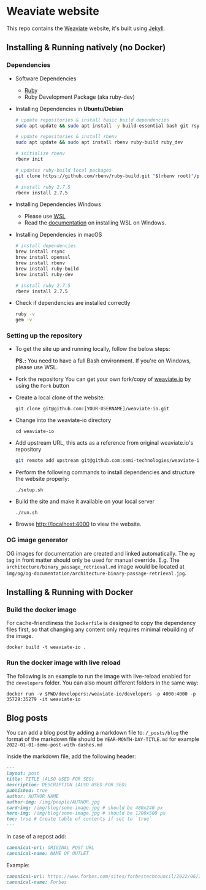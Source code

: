# Weaviate website

This repo contains the [Weaviate](https://weaviate.io) website, it's built using [Jekyll](https://jekyllrb.com/).

## Installing & Running natively (no Docker)

### Dependencies

- Software Dependencies
  - [Ruby](https://www.ruby-lang.org/en/documentation/installation/)
  - Ruby Development Package (aka ruby-dev)

- Installing Dependencies in **Ubuntu/Debian**
  ```bash
  # update repositories & install basic build dependencies
  sudo apt update && sudo apt install -y build-essential bash git rsync

  # update repositories & install rbenv
  sudo apt update && sudo apt install rbenv ruby-build ruby_dev

  # initialize rbenv
  rbenv init

  # updates ruby-build local packages
  git clone https://github.com/rbenv/ruby-build.git "$(rbenv root)"/plugins/ruby-build

  # install ruby 2.7.5
  rbenv install 2.7.5
  ```

- Installing Dependencies Windows
  - Please use [WSL](https://docs.microsoft.com/en-us/windows/wsl/)
  - Read the [documentation](https://docs.microsoft.com/en-us/windows/wsl/install) on installing WSL on Windows.

- Installing Dependencies in macOS
  ```bash
  # install dependencies
  brew install rsync
  brew install openssl
  brew install rbenv
  brew install ruby-build
  brew install ruby-dev

  # install ruby 2.7.5
  rbenv install 2.7.5
  ```

- Check if dependencies are installed correctly
  ```bash
  ruby -v
  gem -v
  ```

### Setting up the repository
  
- To get the site up and running locally, follow the below steps:

  **PS.:** You need to have a full Bash environment. If you're on Windows, please use WSL.

- Fork the repository
  You can get your own fork/copy of [weaviate.io](https://github.com/semi-technologies/weaviate-io) by using the `Fork` button

- Create a local clone of the website:
  ```
  git clone git@github.com:[YOUR-USERNAME]/weaviate-io.git
  ```
- Change into the weaviate-io directory
  ```
  cd weaviate-io
  ```
- Add upstream URL, this acts as a reference from original weaviate.io's repository
  ```bash
  git remote add upstream git@github.com:semi-technologies/weaviate-io.git
  ```
- Perform the following commands to install dependencies and structure the website properly:
  ```
  ./setup.sh
  ```
- Build the site and make it available on your local server
  ```
  ./run.sh
  ```
- Browse [http://localhost:4000](http://localhost:4000) to view the website.

### OG image generator

OG images for documentation are created and linked automatically. The `og` tag in 
front matter should only be used for manual override. E.g. The `architecture/binary_passage_retrieval.md` image
would be located at `img/og/og-documentation/architecture-binary-passage-retrieval.jpg`.

## Installing & Running with Docker

### Build the docker image

For cache-friendliness the `Dockerfile` is designed to copy the dependency
files first, so that changing any content only requires minimal rebuilding of
the image.

```
docker build -t weaviate-io .
```

### Run the docker image with live reload

The following is an example to run the image with live-reload enabled for the
`developers` folder. You can also mount different folders in the same way:

```
docker run -v $PWD/developers:/weaviate-io/developers -p 4000:4000 -p 35729:35279 -it weaviate-io
```

## Blog posts

You can add a blog post by adding a markdown file to: `/_posts/blog` the format of the markdown file should be `YEAR-MONTH-DAY-TITLE.md` for example `2022-01-01-demo-post-with-dashes.md`

Inside the markdown file, add the following header:

```markdown
---
layout: post
title: TITLE (ALSO USED FOR SEO)
description: DESCRIPTION (ALSO USED FOR SEO)
published: true
author: AUTHOR NAME
author-img: /img/people/AUTHOR.jpg
card-img: /img/blog/some-image.jpg # should be 480x240 px
hero-img: /img/blog/some-image.jpg # should be 1200x500 px
toc: true # Create table of contents if set to `true`
---
```

In case of a repost add:

```markdown
canonical-url: ORIGINAL POST URL
canonical-name: NAME OF OUTLET
```

Example:

```markdown
canonical-url: https://www.forbes.com/sites/forbestechcouncil/2022/06/23/the-ai-first-database-ecosystem/
canonical-name: Forbes
```

